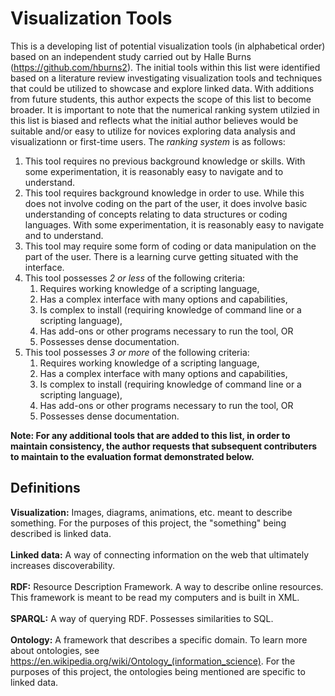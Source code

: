 # Visualization Tools

This is a developing list of potential visualization tools (in alphabetical order) based on an independent study carried out by Halle Burns (https://github.com/hburns2). The initial tools within this list were identified based on a literature review investigating visualization tools and techniques that could be utilized to showcase and explore linked data. With additions from future students, this author expects the scope of this list to become broader. It is important to note that the numerical ranking system utilzied in this list is biased and reflects what the initial author believes would be suitable and/or easy to utilize for novices exploring data analysis and visualizationn or first-time users. The *ranking system* is as follows:

1. This tool requires no previous background knowledge or skills. With some experimentation, it is reasonably easy to navigate and to understand.
2. This tool requires background knowledge in order to use. While this does not involve coding on the part of the user, it does involve basic understanding of concepts relating to data structures or coding languages. With some experimentation, it is reasonably easy to navigate and to understand.
3. This tool may require some form of coding or data manipulation on the part of the user. There is a learning curve getting situated with the interface.
4. This tool possesses *2 or less* of the following criteria: 
    1. Requires working knowledge of a scripting language,
    2. Has a complex interface with many options and capabilities,
    3. Is complex to install (requiring knowledge of command line or a scripting language),
    4. Has add-ons or other programs necessary to run the tool, OR
    5. Possesses dense documentation.
5. This tool possesses *3 or more* of the following criteria: 
    1. Requires working knowledge of a scripting language,
    2. Has a complex interface with many options and capabilities,
    3. Is complex to install (requiring knowledge of command line or a scripting language),
    4. Has add-ons or other programs necessary to run the tool, OR
    5. Possesses dense documentation.

**Note: For any additional tools that are added to this list, in order to maintain consistency, the author requests that subsequent contributers to maintain to the evaluation format demonstrated below.**

## Definitions
**Visualization:** Images, diagrams, animations, etc. meant to describe something. For the purposes of this project, the "something" being described is linked data.<br/>
<br/>
**Linked data:** A way of connecting information on the web that ultimately increases discoverability.<br/>
<br/>
**RDF:** Resource Description Framework. A way to describe online resources. This framework is meant to be read my computers and is built in XML.<br/>
<br/>
**SPARQL:** A way of querying RDF. Possesses similarities to SQL.<br/>
<br/>
**Ontology:** A framework that describes a specific domain. To learn more about ontologies, see https://en.wikipedia.org/wiki/Ontology_(information_science). For the purposes of this project, the ontologies being mentioned are specific to linked data.<br/>
